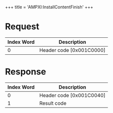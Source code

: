+++
title = 'AMPXI:InstallContentFinish'
+++

# Request

| Index Word | Description                |
|------------|----------------------------|
| 0          | Header code \[0x001C0000\] |

# Response

| Index Word | Description                |
|------------|----------------------------|
| 0          | Header code \[0x001C0040\] |
| 1          | Result code                |

